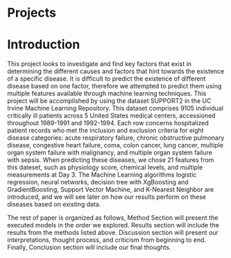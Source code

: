 # Projects

# Introduction

This project looks to investigate and find key factors that exist in determining the different causes and factors that hint towards the existence of a specific disease. It is difficult to predict the existence of different disease based on one factor, therefore we attempted to predict them using multiple features available through machine learning techniques. This project will be accomplished by using the dataset SUPPORT2 in the UC Irvine Machine Learning Repository. This dataset comprises 9105 individual critically ill patients across 5 United States medical centers, accessioned throughout 1989-1991 and 1992-1994. Each row concerns hospitalized patient records who met the inclusion and exclusion criteria for eight disease categories: acute respiratory failure, chronic obstructive pulmonary disease, congestive heart failure, coma, colon cancer, lung cancer, multiple organ system failure with malignancy, and multiple organ system failure with sepsis. When predicting these diseases, we chose 21 features from this dateset, such as physiology score, chemical levels, and multiple measurements at Day 3. The Machine Learning algorithms logistic regression, neural networks, decision tree with XgBoosting and GradientBoosting, Support Vector Machine, and K-Nearest Neighbor are introduced, and we will see later on how our results perform on these diseases based on existing data.

The rest of paper is organized as follows, Method Section will present the executed models in the order we explored. Results section will include the results from the methods listed above. Discussion section will present our interpretations, thought process, and criticism from beginning to end. Finally, Conclusion section will include our final thoughts.
